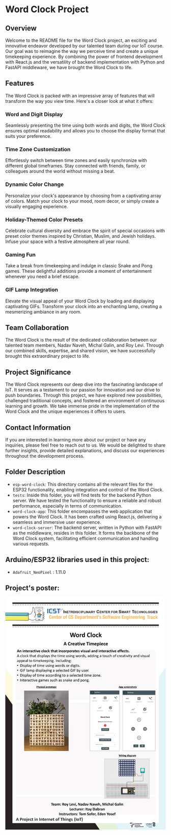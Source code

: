 # Word Clock Project

## Overview
Welcome to the README file for the Word Clock project, an exciting and innovative endeavor developed by our talented team during our IoT course. Our goal was to reimagine the way we perceive time and create a unique timekeeping experience. By combining the power of frontend development with React.js and the versatility of backend implementation with Python and FastAPI middleware, we have brought the Word Clock to life.

## Features
The Word Clock is packed with an impressive array of features that will transform the way you view time. Here's a closer look at what it offers:

### Word and Digit Display
Seamlessly presenting the time using both words and digits, the Word Clock ensures optimal readability and allows you to choose the display format that suits your preference.

### Time Zone Customization
Effortlessly switch between time zones and easily synchronize with different global timeframes. Stay connected with friends, family, or colleagues around the world without missing a beat.

### Dynamic Color Change
Personalize your clock's appearance by choosing from a captivating array of colors. Match your clock to your mood, room decor, or simply create a visually engaging experience.

### Holiday-Themed Color Presets
Celebrate cultural diversity and embrace the spirit of special occasions with preset color themes inspired by Christian, Muslim, and Jewish holidays. Infuse your space with a festive atmosphere all year round.

### Gaming Fun
Take a break from timekeeping and indulge in classic Snake and Pong games. These delightful additions provide a moment of entertainment whenever you need a brief escape.

### GIF Lamp Integration
Elevate the visual appeal of your Word Clock by loading and displaying captivating GIFs. Transform your clock into an enchanting lamp, creating a mesmerizing ambiance in any room.

## Team Collaboration
The Word Clock is the result of the dedicated collaboration between our talented team members, Nadav Naveh, Michal Galin, and Roy Levi. Through our combined skills, expertise, and shared vision, we have successfully brought this extraordinary project to life.

## Project Significance
The Word Clock represents our deep dive into the fascinating landscape of IoT. It serves as a testament to our passion for innovation and our drive to push boundaries. Through this project, we have explored new possibilities, challenged traditional concepts, and fostered an environment of continuous learning and growth. We take immense pride in the implementation of the Word Clock and the unique experiences it offers to users.

## Contact Information
If you are interested in learning more about our project or have any inquiries, please feel free to reach out to us. We would be delighted to share further insights, provide detailed explanations, and discuss our experiences throughout the development process.

## Folder Description
- `esp-word-clock`: This directory contains all the relevant files for the ESP32 functionality, enabling integration and control of the Word Clock.
- `tests`: Inside this folder, you will find tests for the backend Python server. We have tested the functionality to ensure a reliable and robust performance, especially in terms of communication.
- `word-clock-app`: This folder encompasses the web application that powers the Word Clock. It has been crafted using React.js, delivering a seamless and immersive user experience.
- `word-clock-server`: The backend server, written in Python with FastAPI as the middleware, resides in this folder. It forms the backbone of the Word Clock system, facilitating efficient communication and handling various requests.

## Arduino/ESP32 libraries used in this project:
- `Adafruit_NeoPixel` : 1.11.0

## Project's poster:
![Project's poster:](./assets/wordclock-poster.jpg)
